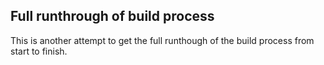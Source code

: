 ## Full runthrough of build process

This is another attempt to get the full runthough of the build process from start to finish.

